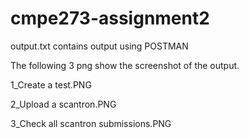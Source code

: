 # cmpe273-assignment2

output.txt contains output using POSTMAN

The following 3 png show the screenshot of the output.

1_Create a test.PNG 

2_Upload a scantron.PNG

3_Check all scantron submissions.PNG
